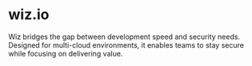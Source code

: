 # wiz.io
Wiz bridges the gap between development speed and security needs. Designed for multi-cloud environments, it enables teams to stay secure while focusing on delivering value.
